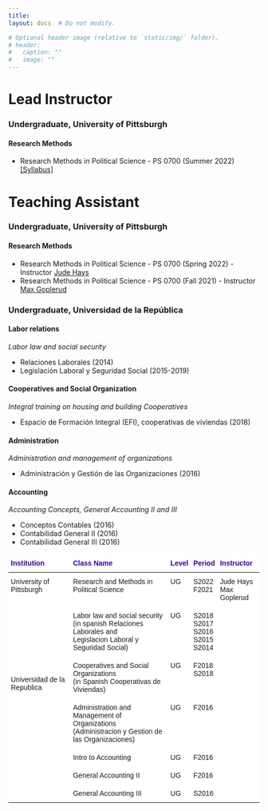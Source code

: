```yaml
---
title: 
layout: docs  # Do not modify.

# Optional header image (relative to `static/img/` folder).
# header:
#   caption: ""
#   image: ""
---
```

# Lead Instructor

### Undergraduate, University of Pittsburgh 

#### Research Methods 

* Research Methods in Political Science - PS 0700 (Summer 2022) [[Syllabus]](https://www.dropbox.com/s/shpfv8m1ke1iyr3/PS0700_S22.pdf?dl=0)


# Teaching Assistant 

### Undergraduate, University of Pittsburgh  

#### Research Methods 

* Research Methods in Political Science - PS 0700 (Spring 2022) - Instructor [Jude Hays](https://sites.pitt.edu/~jch61/)
* Research Methods in Political Science - PS 0700 (Fall 2021) - Instructor [Max Goplerud](https://mgoplerud.com/)

### Undergraduate, Universidad de la República  

#### Labor relations 
_Labor law and social security_
* Relaciones Laborales (2014)
* Legislación Laboral y Seguridad Social (2015-2019)  

#### Cooperatives and Social Organization
_Integral training on housing and building Cooperatives_ 
* Espacio de Formación Integral (EFI), cooperativas de viviendas (2018)

#### Administration 
_Administration and management of organizations_
* Administración y Gestión de las Organizaciones (2016)

#### Accounting 
_Accounting Concepts, General Accounting II and III_
* Conceptos Contables (2016)
* Contabilidad General II (2016)
* Contabilidad General III (2016)


<style type="text/css">
.tg  {border:none;border-collapse:collapse;border-spacing:0;}
.tg td{border-style:solid;border-width:0px;font-family:Arial, sans-serif;font-size:14px;overflow:hidden;
  padding:10px 5px;word-break:normal;}
.tg th{border-style:solid;border-width:0px;font-family:Arial, sans-serif;font-size:14px;font-weight:normal;
  overflow:hidden;padding:10px 5px;word-break:normal;}
.tg .tg-ek2s{background-color:#ffffff;border-color:#000000;color:#340096;font-weight:bold;text-align:left;vertical-align:top}
.tg .tg-iks7{background-color:#ffffff;border-color:#000000;text-align:left;vertical-align:top}
.tg .tg-ktyi{background-color:#FFF;text-align:left;vertical-align:top}
</style>
<table class="tg">
<thead>
  <tr>
    <th class="tg-ek2s">Institution</th>
    <th class="tg-ek2s">Class Name</th>
    <th class="tg-ek2s">Level</th>
    <th class="tg-ek2s">Period</th>
    <th class="tg-ek2s">Instructor</th>
  </tr>
</thead>
<tbody>
  <tr>
    <td class="tg-iks7">University of Pittsburgh</td>
    <td class="tg-iks7">Research and Methods in Political Science</td>
    <td class="tg-iks7">UG</td>
    <td class="tg-iks7">S2022 <br>F2021</td>
    <td class="tg-iks7">Jude Hays<br>Max Goplerud</td>
  </tr>
  <tr>
    <td class="tg-iks7" rowspan="6"><br><br><br><br><br><br><br><br>Universidad de la Republica</td>
    <td class="tg-iks7">Labor law and social security <br>(in spanish Relaciones Laborales and <br>Legislacion Laboral y Seguridad Social)</td>
    <td class="tg-iks7">UG</td>
    <td class="tg-iks7">S2018<br>S2017<br>S2016<br>S2015<br>S2014</td>
    <td class="tg-iks7"></td>
  </tr>
  <tr>
    <td class="tg-iks7">Cooperatives and Social Organizations<br>(in Spanish Cooperativas de Viviendas)</td>
    <td class="tg-iks7">UG</td>
    <td class="tg-iks7">F2018<br>S2018</td>
    <td class="tg-iks7"></td>
  </tr>
  <tr>
    <td class="tg-iks7">Administration and Management of Organizations<br>(Administracion y Gestion de las Organizaciones)</td>
    <td class="tg-iks7">UG</td>
    <td class="tg-iks7">F2016</td>
    <td class="tg-iks7"></td>
  </tr>
  <tr>
    <td class="tg-ktyi">Intro to Accounting<br></td>
    <td class="tg-ktyi">UG</td>
    <td class="tg-ktyi">F2016</td>
    <td class="tg-ktyi"></td>
  </tr>
  <tr>
    <td class="tg-ktyi">General Accounting II</td>
    <td class="tg-ktyi">UG</td>
    <td class="tg-ktyi">F2016</td>
    <td class="tg-ktyi"></td>
  </tr>
  <tr>
    <td class="tg-ktyi">General Accounting III</td>
    <td class="tg-ktyi">UG</td>
    <td class="tg-ktyi">S2016</td>
    <td class="tg-ktyi"></td>
  </tr>
</tbody>
</table>

